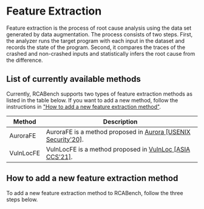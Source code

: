 # Feature Extraction

Feature extraction is the process of root cause analysis using the data set generated by data augmentation. The process consists of two steps. First, the analyzer runs the target program with each input in the dataset and records the state of the program. Second, it compares the traces of the crashed and non-crashed inputs and statistically infers the root cause from the difference.

## List of currently available methods

Currently, RCABench supports two types of feature extraction methods as listed in the table below. If you want to add a new method, follow the instructions in ["How to add a new feature extraction method"](#how-to-add-a-new-feature-extraction-method).

| Method | Description |
| ---- | ---- |
| AuroraFE | AuroraFE is a method proposed in [Aurora [USENIX Security'20]](https://www.usenix.org/conference/usenixsecurity20/presentation/blazytko). |
| VulnLocFE | VulnLocFE is a method proposed in [VulnLoc [ASIA CCS'21]](https://dl.acm.org/doi/10.1145/3433210.3437528). |

## How to add a new feature extraction method

To add a new feature extraction method to RCABench, follow the three steps below.
